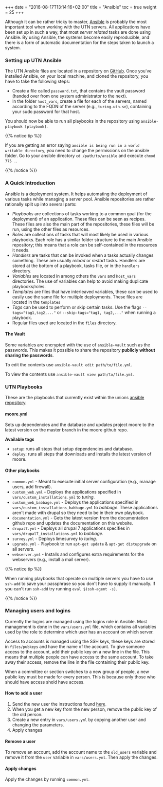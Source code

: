 +++
date = "2016-08-17T13:14:16+02:00"
title = "Ansible"
toc = true
weight = 25
+++

Although it can be rather tricky to master, [Ansible](https://www.ansible.com)
is probably the most important tool when working with the UTN servers. All
applications have been set up in such a way, that most *server related* tasks
are done using Ansible. By using Ansible, the systems become easily
reproducible, and there is a form of automatic documentation for the steps taken
to launch a system.

### Setting up UTN Ansible

The UTN Ansible files are located in a repository on
[GitHub](/development_tools/github). Once you've installed Ansible, on your
local machine, and cloned the repository, you have to take the following steps:

- Create a file called `password.txt`, that contains the vault password (handed
over from one system administrator to the next).
- In the folder `host_vars`, create a file for each of the servers, named
according to the FQDN of the server (e.g., `turing.utn.se`), containing your
sudo password for that host.

You should now be able to run all playbooks in the repository using
`ansible-playbook [playbook]`.

{{% notice tip %}}

If you are getting an error saying `ansible is being run in a world writable directory`, you need to change the permissions on the ansible folder. Go to your ansible directory `cd /path/to/ansible` and execute `chmod 775 .`.

{{% /notice %}}

### A Quick Introduction

Ansible is a deployment system. It helps automating the deployment of various
tasks while managing a server pool. Ansible repositories are rather rationally
split up into several parts:

- *Playbooks* are collections of tasks working to a common goal (for the
deployment) of an application. These files can be seen as recipes. These files
are also the main part of the repositories, these files will be run, using the
other files as resources.
- *Roles* are collections of tasks that will most likely be used in various
playbooks. Each role has a similar folder structure to the main Ansible
repository; this means that a role can be self-contained in the resources it
needs.
- *Handlers* are tasks that can be invoked when a tasks actually changes
something. These are usually *reload* or *restart* tasks. Handlers are stored
at the bottom of a playbook, tasks file, or in the `handlers` directory.
- *Variables* are located in among others the `vars` and `host_vars` directories.
The use of variables can help to avoid making duplicate playbooks/roles.
- *Templates* are files that have interleaved variables, these can be used to
easily use the same file for multiple deployments. These files are located in
the `templates`
- *Tags* can be used to perform or skip certain tasks. Use the flags `--tags="tag1,tag2,..."` or `--skip-tags="tag1, tag2,..."` when running a playbook.
- Regular files used are located in the `files` directory.

#### The Vault
Some variables are encrypted with the use of `ansible-vault` such as the passwords. This makes it possible to
share the repository **publicly without sharing the passwords**.

To edit the contents use `ansible-vault edit path/to/file.yml`. 

To view the contents use `ansible-vault view path/to/file.yml`. 

### UTN Playbooks

These are the playbooks that currently exist within the unions [ansible repository](https://github.com/utnkar/ansible).

#### moore.yml
Sets up dependencies and the database and updates project moore to the latest version on the master branch in the moore github repo. 

**Available tags**

- `setup`: runs all steps that setup dependencies and database. 
- `deploy`: runs all steps that downloads and installs the latest version of moore.

#### Other playbooks
- `common.yml` - Meant to execute initial server configuration (e.g., manage
users, add firewall).
- `custom_web.yml` - Deploys the applications specified in `vars/custom_installations.yml` to *turing*.
- `custom_web_babbage.yml` - Deploys the applications specified in `vars/custom_installations_babbage.yml` to *babbage*.
These applications aren't made with drupal so they need to be in their own playbook.
- `documentation.yml` - Gets the latest version from the documentation github repo and updates the documentation on this website.
- `drupal7.yml` - Deploys all drupal 7 applications specifies in `vars/drupal7_installations.yml` to *babbage*.
- `survey.yml` - Deploys limesurvey to *turing*.
- `upgrade.yml` - Playbook to run `apt-get update` & `apt-get distupgrade` on
all servers.
- `webserver.yml` - Installs and configures extra requirements for the
webservers (e.g., install a mail server).

{{% notice tip %}}

When running playbooks that operate on multiple servers you have to use `ssh-add` to save your passphrase so you don't have to supply it manually. If you can't run `ssh-add` try running `eval $(ssh-agent -s)`.

{{% /notice %}}

### Managing users and logins

Currently the logins are managed using the logins role in Ansible. Most
management is done in the `vars/users.yml` file, which contains all variables
used by the role to determine which user has an account on which server.

Access to accounts is managed using the SSH keys, these keys are stored
in `files/pubkeys` and have the name of the account. To give someone access to
the account, add their public key on a new line in the file. This means that multiple people can have access to the same account. To take away their
access, remove the line in the file containing their public key.

When a committee or section switches to a new group of people, a new public key must be made for every person. This is because only those who should have access shold have access. 

#### How to add a user

1. Send the new user the instructions found [here](/developing_for_utn/ssh_key/).
2. When you get a new key from the new person, remove the public key of the old person.
3. Create a new entry in `vars/users.yml` by copying another user and changing the parameters.
4. Apply changes

#### Remove a user
To remove an account, add the account name to the `old_users` variable and remove it from the `user` variable in `vars/users.yml`. Then apply the changes.

#### Apply changes

Apply the changes by running `common.yml`.
